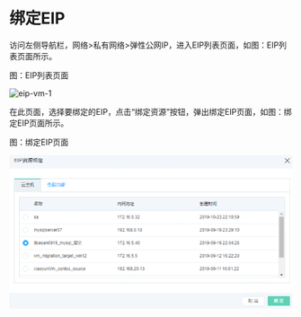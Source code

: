 # 绑定EIP

访问左侧导航栏，网络>私有网络>弹性公网IP，进入EIP列表页面，如图：EIP列表页面所示。

图：EIP列表页面

![eip-vm-1](../../../../image/JDFusion/eip-wm-1.png)

在此页面，选择要绑定的EIP，点击“绑定资源”按钮，弹出绑定EIP页面，如图：绑定EIP页面所示。

图：绑定EIP页面

![eip-vm-2](../../../../image/JDFusion/eip-vm-2.png)


